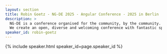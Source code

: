 ```yaml
---
layout: section
title: Robin Goetz - NG-DE 2025 - Angular Conference - 2025 in Berlin
description: >
  NG-DE is a conference organised for the community, by the community.
  We create an open, diverse and welcoming conference with fantastic speakers and a warm and friendly environment. 
speaker_id: robin-goetz
---
```


{% include speaker.html speaker_id=page.speaker_id %}
